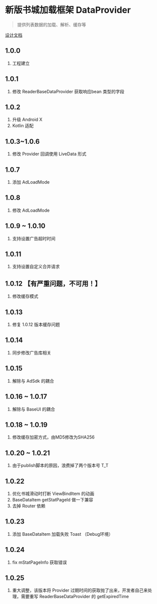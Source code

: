 # 新版书城加载框架 DataProvider

> 提供列表数据的加载、解析、缓存等

[设计文档](DESIGN.md)

## 1.0.0

1. 工程建立

## 1.0.1

1. 修改 ReaderBaseDataProvider 获取响应bean 类型的字段

## 1.0.2

1. 升级 Android X
2. Kotlin 适配

## 1.0.3~1.0.6

1. 修改 Provider 回调使用 LiveData 形式

## 1.0.7

1. 添加 AdLoadMode

## 1.0.8

1. 修改 AdLoadMode

## 1.0.9 ~ 1.0.10

1. 支持设置广告超时时间

## 1.0.11

1. 支持设置自定义合并请求

## 1.0.12 【有严重问题，不可用！】

1. 修改缓存模式

## 1.0.13

1. 修复 1.0.12 版本缓存问题

## 1.0.14

1. 同步修改广告库相关

## 1.0.15

1. 解除与 AdSdk 的耦合

## 1.0.16 ~ 1.0.17

1. 解除与 BaseUI 的耦合

## 1.0.18 ~ 1.0.19

1. 修改缓存加密方式，由MD5修改为SHA256

## 1.0.20 ~ 1.0.21

1. 由于publish脚本的原因，浪费掉了两个版本号 T_T

## 1.0.22

1. 优化书城滑动时打断 ViewBindItem 的动画
2. BaseDataItem getStatPageId 做一下兼容
3. 去掉 Router 依赖

## 1.0.23

1. 添加 BaseDataItem 加载失败 Toast （Debug环境）

## 1.0.24

1. fix mStatPageInfo 获取错误

## 1.0.25

1. 重大调整，该版本将 Provider 过期时间的获取抛了出来，开发者自己来处理，需要重写 ReaderBaseDataProvider 的 getExpiredTime
